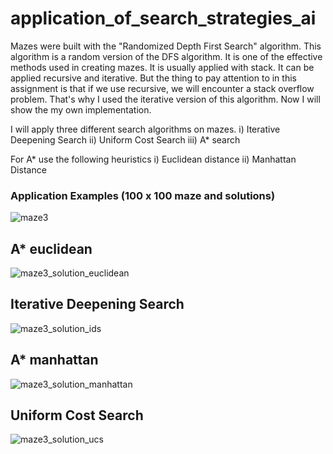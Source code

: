 # application_of_search_strategies_ai

Mazes were built with the "Randomized Depth First Search" algorithm. This algorithm is a random version of the DFS algorithm. It is one of the effective methods used in creating mazes. It is usually applied with stack. It can be applied recursive and iterative. But the thing to pay attention to in this assignment is that if we use recursive, we will 
encounter a stack overflow problem. That's why I used the iterative version of this algorithm. Now I will show the my 
own implementation.

I will apply three different search algorithms on mazes.
i) Iterative Deepening Search
ii) Uniform Cost Search
iii) A* search

For A* use the following heuristics
i) Euclidean distance
ii) Manhattan Distance

### Application Examples (100 x 100 maze and solutions)

![maze3](https://user-images.githubusercontent.com/72974967/121226047-ccb31180-c892-11eb-9741-ba7ed73c4933.png)

## A* euclidean
![maze3_solution_euclidean](https://user-images.githubusercontent.com/72974967/121226109-dd638780-c892-11eb-8abe-cfff81c79d2b.png)
## Iterative Deepening Search
![maze3_solution_ids](https://user-images.githubusercontent.com/72974967/121226115-de94b480-c892-11eb-9bbd-77f4f4f1ebbb.png)
## A* manhattan
![maze3_solution_manhattan](https://user-images.githubusercontent.com/72974967/121226120-e05e7800-c892-11eb-9920-ec52f3135e20.png)
## Uniform Cost Search
![maze3_solution_ucs](https://user-images.githubusercontent.com/72974967/121226126-e18fa500-c892-11eb-9d7a-84ced1abfc92.png)


